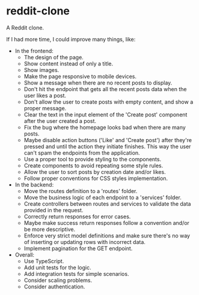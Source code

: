 # reddit-clone
A Reddit clone.

If I had more time, I could improve many things, like:
- In the frontend:
   - The design of the page.
   - Show content instead of only a title.
   - Show images.
   - Make the page responsive to mobile devices.
   - Show a message when there are no recent posts to display.
   - Don't hit the endpoint that gets all the recent posts data when the user likes a post.
   - Don't allow the user to create posts with empty content, and show a proper message.
   - Clear the text in the input element of the 'Create post' component after the user created a post.
   - Fix the bug where the homepage looks bad when there are many posts.
   - Maybe disable action buttons ('Like' and 'Create post') after they're pressed and until the action they initiate finishes. This way the user can't spam the endpoints from the application.
   - Use a proper tool to provide styling to the components.
   - Create components to avoid repeating some style rules.
   - Allow the user to sort posts by creation date and/or likes.
   - Follow proper conventions for CSS styles implementation.
- In the backend:
   - Move the routes definition to a 'routes' folder.
   - Move the business logic of each endpoint to a 'services' folder.
   - Create controllers between routes and services to validate the data provided in the request.
   - Correctly return responses for error cases.
   - Maybe make success return responses follow a convention and/or be more descriptive.
   - Enforce very strict model definitions and make sure there's no way of inserting or updating rows with incorrect data.
   - Implement pagination for the GET endpoint.
- Overall:
   - Use TypeScript.
   - Add unit tests for the logic.
   - Add integration tests for simple scenarios.
   - Consider scaling problems.
   - Consider authentication.
